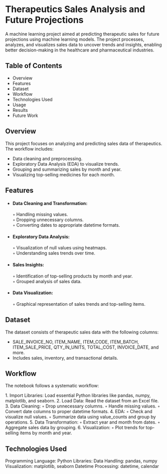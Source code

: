# Therapeutics Sales Analysis and Future Projections
A machine learning project aimed at predicting therapeutic sales for future projections using machine learning models. The project processes, analyzes, and visualizes sales data to uncover trends and insights, enabling better decision-making in the healthcare and pharmaceutical industries.

## Table of Contents
- Overview
- Features
- Dataset
- Workflow
- Technologies Used
- Usage
- Results
- Future Work

## Overview
This project focuses on analyzing and predicting sales data of therapeutics. The workflow includes:

- Data cleaning and preprocessing.
- Exploratory Data Analysis (EDA) to visualize trends.
- Grouping and summarizing sales by month and year.
- Visualizing top-selling medicines for each month.

## Features 

- #### Data Cleaning and Transformation:
   
  ◦ Handling missing values.  
  ◦ Dropping unnecessary columns.  
  ◦ Converting dates to appropriate datetime formats.

- #### Exploratory Data Analysis:
    
  ◦ Visualization of null values using heatmaps.  
  ◦ Understanding sales trends over time.
  
- #### Sales Insights:
    
  ◦ Identification of top-selling products by month and year.  
  ◦ Grouped analysis of sales data.

- #### Data Visualization:
    
  ◦ Graphical representation of sales trends and top-selling items.  
## Dataset
The dataset consists of therapeutic sales data with the following columns:

- SALE_INVOICE_NO, ITEM_NAME, ITEM_CODE, ITEM_BATCH, ITEM_SALE_PRICE, QTY_IN_UNITS, TOTAL_COST, INVOICE_DATE, and more.
- Includes sales, inventory, and transactional details.
 
## Workflow
The notebook follows a systematic workflow:

1.&nbsp;Import Libraries: Load essential Python libraries like pandas, numpy, matplotlib, and seaborn.
2. Load Data: Read the dataset from an Excel file.
3. Data Cleaning:
   ◦ Drop unnecessary columns.
   ◦ Handle missing values.
   ◦ Convert date columns to proper datetime formats.
4. EDA:
   ◦ Check and visualize null values.
   ◦ Summarize data using value_counts and group by operations.
5. Data Transformation:
   ◦ Extract year and month from dates.
   ◦ Aggregate sales data by grouping.
6. Visualization:
   ◦ Plot trends for top-selling items by month and year.
## Technologies Used
Programming Language: Python
Libraries:
Data Handling: pandas, numpy
Visualization: matplotlib, seaborn
Datetime Processing: datetime, calendar
